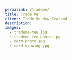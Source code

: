 ```yaml
---
permalink: /trademe/
title: Trade Me
client: Trade Me New Zealand
description:
images:
  - trademe-tee.jpg
  - trademe-tee-photo.jpg
  - card-photo.jpg
  - card-drawing.jpg

---
```

